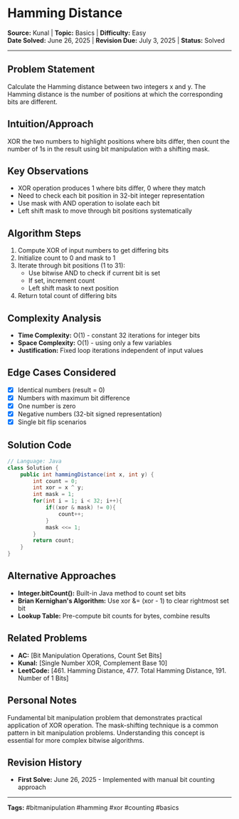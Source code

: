 # Hamming Distance

**Source:** Kunal | **Topic:** Basics | **Difficulty:** Easy  
**Date Solved:** June 26, 2025 | **Revision Due:** July 3, 2025 | **Status:** Solved

---

## Problem Statement
Calculate the Hamming distance between two integers x and y. The Hamming distance is the number of positions at which the corresponding bits are different.

## Intuition/Approach
XOR the two numbers to highlight positions where bits differ, then count the number of 1s in the result using bit manipulation with a shifting mask.

## Key Observations
- XOR operation produces 1 where bits differ, 0 where they match
- Need to check each bit position in 32-bit integer representation
- Use mask with AND operation to isolate each bit
- Left shift mask to move through bit positions systematically

## Algorithm Steps
1. Compute XOR of input numbers to get differing bits
2. Initialize count to 0 and mask to 1
3. Iterate through bit positions (1 to 31):
   - Use bitwise AND to check if current bit is set
   - If set, increment count
   - Left shift mask to next position
4. Return total count of differing bits

## Complexity Analysis
- **Time Complexity:** O(1) - constant 32 iterations for integer bits
- **Space Complexity:** O(1) - using only a few variables
- **Justification:** Fixed loop iterations independent of input values

## Edge Cases Considered
- [x] Identical numbers (result = 0)
- [x] Numbers with maximum bit difference
- [x] One number is zero
- [x] Negative numbers (32-bit signed representation)
- [x] Single bit flip scenarios

## Solution Code

```java
// Language: Java
class Solution {
    public int hammingDistance(int x, int y) {
        int count = 0;
        int xor = x ^ y;
        int mask = 1;
        for(int i = 1; i < 32; i++){
            if((xor & mask) != 0){
                count++;
            }
            mask <<= 1;
        }
        return count;
    }
}
```

## Alternative Approaches
- **Integer.bitCount():** Built-in Java method to count set bits
- **Brian Kernighan's Algorithm:** Use xor &= (xor - 1) to clear rightmost set bit
- **Lookup Table:** Pre-compute bit counts for bytes, combine results

## Related Problems
- **AC:** [Bit Manipulation Operations, Count Set Bits]
- **Kunal:** [Single Number XOR, Complement Base 10]
- **LeetCode:** [461. Hamming Distance, 477. Total Hamming Distance, 191. Number of 1 Bits]

## Personal Notes
Fundamental bit manipulation problem that demonstrates practical application of XOR operation. The mask-shifting technique is a common pattern in bit manipulation problems. Understanding this concept is essential for more complex bitwise algorithms.

## Revision History
- **First Solve:** June 26, 2025 - Implemented with manual bit counting approach

---
**Tags:** #bitmanipulation #hamming #xor #counting #basics 